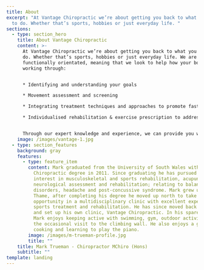 ```yaml
---
title: About
excerpt: "At Vantage Chiropractic we’re about getting you back to what you want
  to do. Whether that’s sports, hobbies or just everyday life. "
sections:
  - type: section_hero
    title: About Vantage Chiropractic
    content: >-
      At Vantage Chiropractic we’re about getting you back to what you want to
      do. Whether that’s sports, hobbies or just everyday life. We are
      functionally orientated, meaning that we look to help how your body is
      working through:


      * Identifying and understanding your goals 

      * Movement assessment and screening

      * Integrating treatment techniques and approaches to promote faster recovery 

      * Individualised rehabilitation & exercise prescription to address key weaknesses, muscle imbalance and improve movement patterns.


      Through our expert knowledge and experience, we can provide you with the vantage point of a route to recovery or to optimise performance in activity.
    image: /images/vantage-1.jpg
  - type: section_features
    background: gray
    features:
      - type: feature_item
        content: Mark graduated from the University of South Wales with a Masters of
          Chiropractic degree in 2011. Since graduating he has pursued areas of
          interest in musculoskeletal and sports rehabilitation, acupuncture,
          neurological assessment and rehabilitation; relating to balance
          disorders, headache and post-concussive syndrome. Mark grew up in
          Thame, after completing his degree he moved up north to take an
          opportunity in a multidisciplinary clinic with excellent expertise in
          sports treatment and rehabilitation. He has since moved back to Thame
          and set up his own clinic, Vantage Chiropractic. In his spare time
          Mark enjoys keeping active with swimming, gym, outdoor activities and
          the occasional visit to the climbing wall. He also enjoys a good book,
          cooking and learning to play the piano.
        image: /images/m-trueman-profile.jpg
        title: ""
    title: Mark Trueman - Chiropractor MChiro (Hons)
    subtitle: ""
template: landing
---
```

